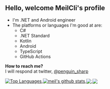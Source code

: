 ## Hello, welcome MeilCli's profile
- I'm .NET and Android engineer
- The platforms or languages I'm good at are:
  - C#
  - .NET Standard
  - Kotlin
  - Android
  - TypeScript
  - GitHub Actions

**How to reach me?**  
I will respond at twitter, [@penguin_sharp](https://twitter.com/penguin_sharp)

<a href="https://github.com/anuraghazra/github-readme-stats">
  <img align="center" src="https://github-readme-stats.anuraghazra1.vercel.app/api/top-langs/?username=MeilCli&hide=java,html" alt="Top Languages" />
</a>
<a href="https://github.com/anuraghazra/github-readme-stats">
  <img align="center" src="https://github-readme-stats.anuraghazra1.vercel.app/api?username=MeilCli&show_icons=true&count_private=true&line_height=27" alt="meil's github stats" />
</a>

<a href="https://github.com/anuraghazra/github-readme-stats">
  <img align="center" src="https://github-readme-stats.vercel.app/api/pin/?username=MeilCli&repo=Librarian" />
</a>
<a href="https://github.com/anuraghazra/convoychat">
  <img align="center" src="https://github-readme-stats.vercel.app/api/pin/?username=MeilCli&repo=SharedProperty" />
</a>
